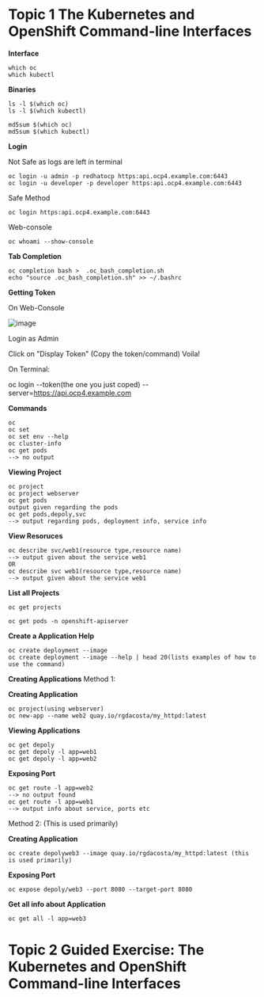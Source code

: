 # Topic 1 The Kubernetes and OpenShift Command-line Interfaces

**Interface**

```
which oc
which kubectl
```

**Binaries**

```
ls -l $(which oc)
ls -l $(which kubectl)

md5sum $(which oc)
md5sum $(which kubectl)
```

**Login**

Not Safe as logs are left in terminal

```
oc login -u admin -p redhatocp https:api.ocp4.example.com:6443
oc login -u developer -p developer https:api.ocp4.example.com:6443
```

Safe Method
```
oc login https:api.ocp4.example.com:6443
```

Web-console
```
oc whoami --show-console
```

**Tab Completion**
```
oc completion bash >  .oc_bash_completion.sh
echo "source .oc_bash_completion.sh" >> ~/.bashrc
```

**Getting Token**

On Web-Console

![image](https://github.com/user-attachments/assets/6ac7e0b1-701c-42dd-a1ae-0de04f25065a)

Login as Admin

Click on "Display Token"
(Copy the token/command)
Voila!

On Terminal:

oc login --token(the one you just coped) --server=https://api.ocp4.example.com

**Commands**
```
oc
oc set
oc set env --help
oc cluster-info
oc get pods
--> no output
```

**Viewing Project**

```
oc project
oc project webserver
oc get pods
output given regarding the pods
oc get pods,depoly,svc
--> output regarding pods, deployment info, service info
```

**View Resoruces**

```
oc describe svc/web1(resource type,resource name)
--> output given about the service web1
OR
oc describe svc web1(resource type,resource name)
--> output given about the service web1
```

**List all Projects**

```
oc get projects
```

``` 
oc get pods -n openshift-apiserver
```

**Create a Application Help**

```
oc create deployment --image
oc create deployment --image --help | head 20(lists examples of how to use the command)
```

**Creating Applications**
Method 1:

**Creating Application**

```
oc project(using webserver)
oc new-app --name web2 quay.io/rgdacosta/my_httpd:latest
```

**Viewing Applications**

```
oc get depoly
oc get depoly -l app=web1
oc get depoly -l app=web2
```

**Exposing Port**

```
oc get route -l app=web2
--> no output found
oc get route -l app=web1
--> output info about service, ports etc
```

Method 2: (This is used primarily)

**Creating Application**

```
oc create depolyweb3 --image quay.io/rgdacosta/my_httpd:latest (this is used primarily)
```

**Exposing Port**

```
oc expose depoly/web3 --port 8080 --target-port 8080
```

**Get all info about Application**

```
oc get all -l app=web3
```

# Topic 2 Guided Exercise: The Kubernetes and OpenShift Command-line Interfaces
